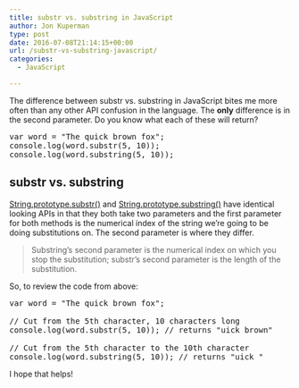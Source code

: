 ```yaml
---
title: substr vs. substring in JavaScript
author: Jon Kuperman
type: post
date: 2016-07-08T21:14:15+00:00
url: /substr-vs-substring-javascript/
categories:
  - JavaScript

---
```

The difference between substr vs. substring in JavaScript bites me more often than any other API confusion in the language. The **only** difference is in the second parameter. Do you know what each of these will return?

<pre class="lang:js decode:true">var word = "The quick brown fox";
console.log(word.substr(5, 10));
console.log(word.substring(5, 10));</pre>

## substr vs. substring

[String.prototype.substr()][1] and [String.prototype.substring()][2] have identical looking APIs in that they both take two parameters and the first parameter for both methods is the numerical index of the string we&#8217;re going to be doing substitutions on. The second parameter is where they differ.

> Substring&#8217;s second parameter is the numerical index on which you stop the substitution; substr&#8217;s second parameter is the length of the substitution.

So, to review the code from above:

<pre class="lang:js decode:true">var word = "The quick brown fox";

// Cut from the 5th character, 10 characters long
console.log(word.substr(5, 10)); // returns "uick brown"

// Cut from the 5th character to the 10th character
console.log(word.substring(5, 10)); // returns "uick "
</pre>

I hope that helps!

 [1]: https://developer.mozilla.org/en-US/docs/Web/JavaScript/Reference/Global_Objects/String/substr
 [2]: https://developer.mozilla.org/en-US/docs/Web/JavaScript/Reference/Global_Objects/String/substring